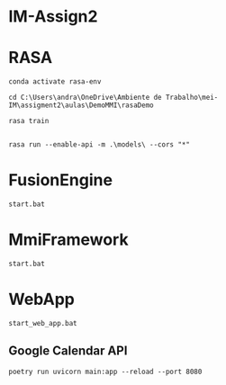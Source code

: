 # IM-Assign2

# RASA 


```
conda activate rasa-env

cd C:\Users\andra\OneDrive\Ambiente de Trabalho\mei-IM\assigment2\aulas\DemoMMI\rasaDemo

rasa train


rasa run --enable-api -m .\models\ --cors "*" 
```

# FusionEngine

```
start.bat
```

# MmiFramework

```
start.bat
```

# WebApp

```
start_web_app.bat
```

## Google Calendar API

```
poetry run uvicorn main:app --reload --port 8080
```